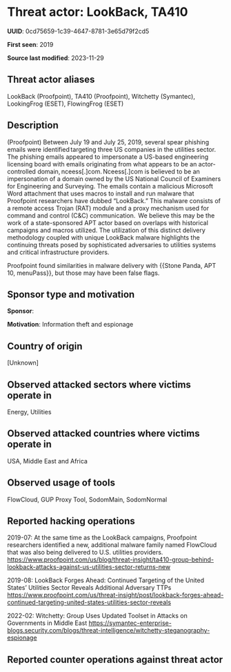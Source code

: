 # Threat actor: LookBack, TA410

**UUID**: 0cd75659-1c39-4647-8781-3e65d79f2cd5

**First seen**: 2019

**Source last modified**: 2023-11-29

## Threat actor aliases

LookBack (Proofpoint), TA410 (Proofpoint), Witchetty (Symantec), LookingFrog (ESET), FlowingFrog (ESET)

## Description

(Proofpoint) Between July 19 and July 25, 2019, several spear phishing emails were identified targeting three US companies in the utilities sector. The phishing emails appeared to impersonate a US-based engineering licensing board with emails originating from what appears to be an actor-controlled domain, nceess[.]com. Nceess[.]com is believed to be an impersonation of a domain owned by the US National Council of Examiners for Engineering and Surveying. The emails contain a malicious Microsoft Word attachment that uses macros to install and run malware that Proofpoint researchers have dubbed “LookBack.” This malware consists of a remote access Trojan (RAT) module and a proxy mechanism used for command and control (C&C) communication.  We believe this may be the work of a state-sponsored APT actor based on overlaps with historical campaigns and macros utilized. The utilization of this distinct delivery methodology coupled with unique LookBack malware highlights the continuing threats posed by sophisticated adversaries to utilities systems and critical infrastructure providers.

Proofpoint found similarities in malware delivery with {{Stone Panda, APT 10, menuPass}}, but those may have been false flags.

## Sponsor type and motivation

**Sponsor**: 

**Motivation**: Information theft and espionage


## Country of origin

[Unknown]

## Observed attacked sectors where victims operate in

Energy, Utilities

## Observed attacked countries where victims operate in

USA, Middle East and Africa

## Observed usage of tools

FlowCloud, GUP Proxy Tool, SodomMain, SodomNormal

## Reported hacking operations

2019-07: At the same time as the LookBack campaigns, Proofpoint researchers identified a new, additional malware family named FlowCloud that was also being delivered to U.S. utilities providers.
https://www.proofpoint.com/us/blog/threat-insight/ta410-group-behind-lookback-attacks-against-us-utilities-sector-returns-new

2019-08: LookBack Forges Ahead: Continued Targeting of the United States’ Utilities Sector Reveals Additional Adversary TTPs
https://www.proofpoint.com/us/threat-insight/post/lookback-forges-ahead-continued-targeting-united-states-utilities-sector-reveals

2022-02: Witchetty: Group Uses Updated Toolset in Attacks on Governments in Middle East
https://symantec-enterprise-blogs.security.com/blogs/threat-intelligence/witchetty-steganography-espionage

## Reported counter operations against threat actor






